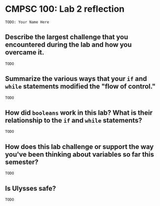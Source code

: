 # CMPSC 100: Lab 2 reflection

`TODO: Your Name Here`

## Describe the largest challenge that you encountered during the lab and how you overcame it.

`TODO`

## Summarize the various ways that your `if` and `while` statements modified the "flow of control."

`TODO`

## How did `booleans` work in this lab? What is their relationship to the `if` and `while` statements?

`TODO`

## How does this lab challenge or support the way you've been thinking about variables so far this semester?

`TODO`

## Is Ulysses safe?

`TODO`